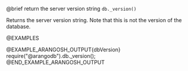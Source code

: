 

@brief return the server version string
`db._version()`

Returns the server version string. Note that this is not the version of the
database.

@EXAMPLES

@EXAMPLE_ARANGOSH_OUTPUT{dbVersion}
  require("@arangodb").db._version();
@END_EXAMPLE_ARANGOSH_OUTPUT

